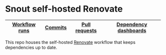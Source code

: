 # Snout self-hosted Renovate

| [Workflow runs] | [Commits] | [Pull requests] | [Dependency dashboards] |
| --------------- | --------- | --------------- | ----------------------- |

[workflow runs]: https://github.com/snout-router/renovate/actions/workflows/renovate.yml
[commits]: https://github.com/search?q=org%3Asnout-router+author%3Asnout-router-renovate%5Bbot%5D&type=commits&s=committer-date&o=desc
[pull requests]: https://github.com/pulls?q=is%3Apr+org%3Asnout-router+author%3Aapp%2Fsnout-router-renovate
[dependency dashboards]: https://github.com/issues?q=is%3Aissue+is%3Aopen+org%3Asnout-router+author%3Aapp%2Fsnout-router-renovate+%22Dependency+Dashboard%22+sort%3Aupdated-desc

This repo houses the self-hosted [Renovate] workflow that keeps dependencies up
to date.

[renovate]: https://renovatebot.com/
